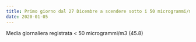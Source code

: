 ```yaml
---
title: Primo giorno dal 27 Dicembre a scendere sotto i 50 microgrammi/m3
date: 2020-01-05
---
```


Media giornaliera registrata < 50 microgrammi/m3 (45.8)